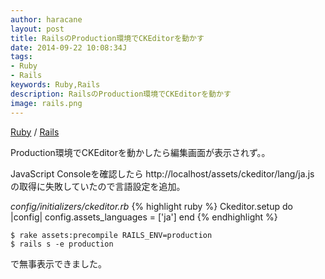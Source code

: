 ```yaml
---
author: haracane
layout: post
title: RailsのProduction環境でCKEditorを動かす
date: 2014-09-22 10:08:34J
tags:
- Ruby
- Rails
keywords: Ruby,Rails
description: RailsのProduction環境でCKEditorを動かす
image: rails.png
---
```

<!-- tag_links -->
[Ruby](/tags/ruby/) / [Rails](/tags/rails/)

<!-- content -->
Production環境でCKEditorを動かしたら編集画面が表示されず。。

JavaScript Consoleを確認したら http://localhost/assets/ckeditor/lang/ja.js の取得に失敗していたので言語設定を追加。

*config/initializers/ckeditor.rb*
{% highlight ruby %}
Ckeditor.setup do |config|
  config.assets_languages = ['ja']
end
{% endhighlight %}

    $ rake assets:precompile RAILS_ENV=production
    $ rails s -e production

で無事表示できました。
